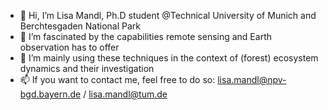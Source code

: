 - 👋 Hi, I’m Lisa Mandl, Ph.D student @Technical University of Munich and Berchtesgaden National Park
- 👀 I’m fascinated by the capabilities remote sensing and Earth observation has to offer
- 🌱 I’m mainly using these techniques in the context of (forest) ecosystem dynamics and their investigation
- 📫 If you want to contact me, feel free to do so: lisa.mandl@npv-bgd.bayern.de / lisa.mandl@tum.de

<!---
MandLisa/MandLisa is a ✨ special ✨ repository because its `README.md` (this file) appears on your GitHub profile.
You can click the Preview link to take a look at your changes.
--->
